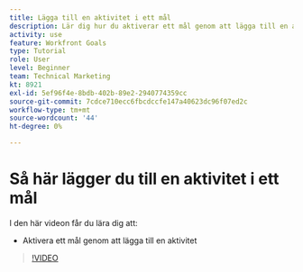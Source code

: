 ```yaml
---
title: Lägga till en aktivitet i ett mål
description: Lär dig hur du aktiverar ett mål genom att lägga till en aktivitet i [!DNL-mål].
activity: use
feature: Workfront Goals
type: Tutorial
role: User
level: Beginner
team: Technical Marketing
kt: 8921
exl-id: 5ef96f4e-8bdb-402b-89e2-2940774359cc
source-git-commit: 7cdce710ecc6fbcdccfe147a40623dc96f07ed2c
workflow-type: tm+mt
source-wordcount: '44'
ht-degree: 0%

---
```


# Så här lägger du till en aktivitet i ett mål

I den här videon får du lära dig att:

* Aktivera ett mål genom att lägga till en aktivitet

>[!VIDEO](https://video.tv.adobe.com/v/335193/?quality=12)
